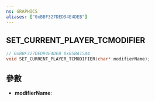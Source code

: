 ```yaml
---
ns: GRAPHICS
aliases: ["0xBBF327DED94E4DEB"]
---
```

## SET_CURRENT_PLAYER_TCMODIFIER

```c
// 0xBBF327DED94E4DEB 0x85BA15A4
void SET_CURRENT_PLAYER_TCMODIFIER(char* modifierName);
```


## 參數
* **modifierName**: 

